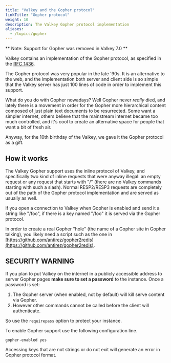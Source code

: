 ```yaml
---
title: "Valkey and the Gopher protocol"
linkTitle: "Gopher protocol"
weight: 10
description: The Valkey Gopher protocol implementation
aliases:
  - /topics/gopher
---
```


** Note: Support for Gopher was removed in Valkey 7.0 **

Valkey contains an implementation of the Gopher protocol, as specified in
the [RFC 1436](https://www.ietf.org/rfc/rfc1436.txt).

The Gopher protocol was very popular in the late '90s. It is an alternative
to the web, and the implementation both server and client side is so simple
that the Valkey server has just 100 lines of code in order to implement this
support.

What do you do with Gopher nowadays? Well Gopher never *really* died, and
lately there is a movement in order for the Gopher more hierarchical content
composed of just plain text documents to be resurrected. Some want a simpler
internet, others believe that the mainstream internet became too much
controlled, and it's cool to create an alternative space for people that
want a bit of fresh air.

Anyway, for the 10th birthday of the Valkey, we gave it the Gopher protocol
as a gift.

## How it works

The Valkey Gopher support uses the inline protocol of Valkey, and specifically
two kind of inline requests that were anyway illegal: an empty request
or any request that starts with "/" (there are no Valkey commands starting
with such a slash). Normal RESP2/RESP3 requests are completely out of the
path of the Gopher protocol implementation and are served as usually as well.

If you open a connection to Valkey when Gopher is enabled and send it
a string like "/foo", if there is a key named "/foo" it is served via the
Gopher protocol.

In order to create a real Gopher "hole" (the name of a Gopher site in Gopher
talking), you likely need a script such as the one in [https://github.com/antirez/gopher2redis](https://github.com/antirez/gopher2redis).

## SECURITY WARNING

If you plan to put Valkey on the internet in a publicly accessible address
to server Gopher pages **make sure to set a password** to the instance.
Once a password is set:

1. The Gopher server (when enabled, not by default) will kill serve content via Gopher.
2. However other commands cannot be called before the client will authenticate.

So use the `requirepass` option to protect your instance.

To enable Gopher support use the following configuration line.

    gopher-enabled yes

Accessing keys that are not strings or do not exit will generate
an error in Gopher protocol format.
